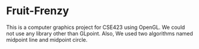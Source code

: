 # Fruit-Frenzy
This is a computer graphics project for CSE423 using OpenGL. We could not use any library other than GLpoint. Also, We used two algorithms named midpoint line and midpoint circle.
